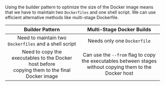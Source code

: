 Using the builder pattern to optimize the size of the Docker image
means that we have to maintain two `Dockerfiles` and one shell script.
We can use efficient alternative methods like multi-stage Dockerfile.

| Builder Pattern      | Multi-Stage Docker Builds |
|    :---:   |   :----:    |
| Need to maintain two `Dockerfiles` and a shell script | Needs only one `Dockerfile`|
| Need to copy the executables to the Docker host before <br /> copying them to the final Docker image | Can use the `--from` flag to copy the executables between stages<br /> without copying them to the Docker host|
